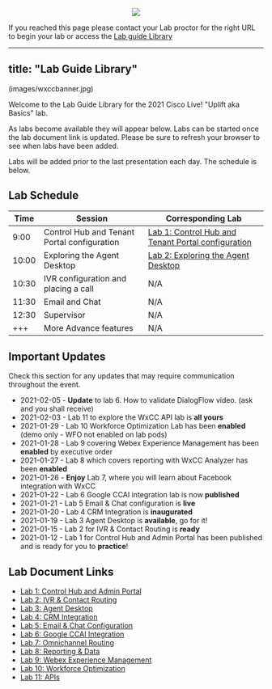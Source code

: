 <p align="center">
  <img src="https://ayankovs-ccp-s3.s3.eu-west-3.amazonaws.com/CiscoLiveLogo.jpg">
</p>

If you reached this page please contact your Lab proctor for the right URL to begin your lab or access the [Lab guide Library](LabLibrary)

---
title: "Lab Guide Library"
---

(images/wxccbanner.jpg)

Welcome to the Lab Guide Library for the 2021 Cisco Live! "Uplift aka Basics" lab. 

As labs become available they will appear below. Labs can be started once the lab document link is updated. Please be sure to refresh your browser to see when labs have been added.

Labs will be added prior to the last presentation each day. The schedule is below.

## Lab Schedule

| Time | Session | Corresponding Lab |
| ---- | ------- | ----------------- |
| 9:00 | Control Hub and Tenant Portal configuration |  [Lab 1: Control Hub and Tenant Portal configuration](labslive/lab1.md) |
| 10:00 | Exploring the Agent Desktop | [Lab 2: Exploring the Agent Desktop](labslive/lab2.md) |
| 10:30 | IVR configuration and placing a call |  N/A |
| 11:30 | Email and Chat | N/A |
| 12:30 | Supervisor |  N/A |
| +++ | More Advance features | N/A |


## Important Updates

Check this section for any updates that may require communication throughout the event.

* 2021-02-05 - **Update** to lab 6.  How to validate DialogFlow video.  (ask and you shall receive)
* 2021-02-03 - Lab 11 to explore the WxCC API lab is **all yours**
* 2021-01-29 - Lab 10 Workforce Optimization Lab has been **enabled** (demo only - WFO not enabled on lab pods)
* 2021-01-28 - Lab 9 covering Webex Experience Management has been **enabled** by executive order
* 2021-01-27 - Lab 8 which covers reporting with WxCC Analyzer has been **enabled**
* 2021-01-26 - **Enjoy** Lab 7, where you will learn about Facebook integration with WxCC
* 2021-01-22 - Lab 6 Google CCAI integration lab is now **published**
* 2021-01-21 - Lab 5 Email & Chat configuration is **live**
* 2021-01-20 - Lab 4 CRM Integration is **inaugurated**
* 2021-01-19 - Lab 3 Agent Desktop is **available**, go for it!
* 2021-01-15 - Lab 2 for IVR & Contact Routing is **ready**
* 2021-01-12 - Lab 1 for Control Hub and Admin Portal has been published and is ready for you to **practice**!

## Lab Document Links

* [Lab 1: Control Hub and Admin Portal](labs/ControlHubAndAdminPortalLab)
* [Lab 2: IVR & Contact Routing](labs/IVR_Contact_Routing)
* [Lab 3: Agent Desktop](labs/CustomDesktopLayout)
* [Lab 4: CRM Integration](labs/SalesforceCRMLayout)
* [Lab 5: Email & Chat Configuration](labs/EmailChatConfiguration)
* [Lab 6: Google CCAI Integration](labs/GoogleCCAIIntegration)
* [Lab 7: Omnichannel Routing](labs/FacebookIntegration)
* [Lab 8: Reporting & Data](labs/AnalyzerLab)
* [Lab 9: Webex Experience Management](labs/wxmlab)
* [Lab 10: Workforce Optimization](labs/WFO)
* [Lab 11: APIs](labs/APIs)
